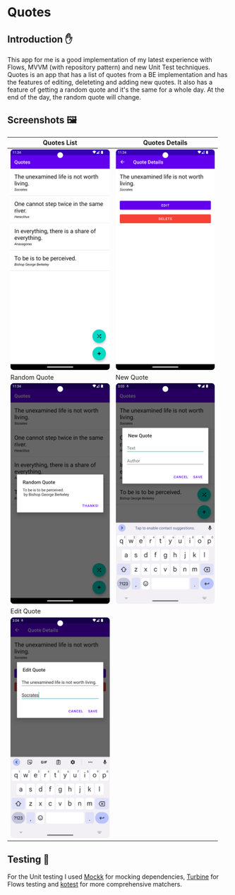 # Quotes

## Introduction :hand:

This app for me is a good implementation of my latest experience with Flows, MVVM (with repository pattern) and new Unit Test techniques. Quotes is an app that has a list of quotes from a BE implementation and has the features of editing, deleteting and adding new quotes. It also has a feature of getting a random quote and it's the same for a whole day. At the end of the day, the random quote will change.

## Screenshots :framed_picture:

| Quotes List | Quotes Details |
| --- | --- |
| <img src="/screenshots/quotes_list.png"  height="500" /> | <img src="/screenshots/quote_details.png"  height="500" /> |
| Random Quote | New Quote |
| <img src="/screenshots/random_quote.png"  height="500" /> | <img src="/screenshots/new_quote.png"  height="500" /> |
| Edit Quote |
| <img src="/screenshots/edit_quote.png"  height="500" /> |

## Testing :test_tube:

For the Unit testing I used [Mockk](https://mockk.io/) for mocking dependencies, [Turbine](https://github.com/cashapp/turbine) for Flows testing and [kotest](https://github.com/kotest/kotest) for more comprehensive matchers.
